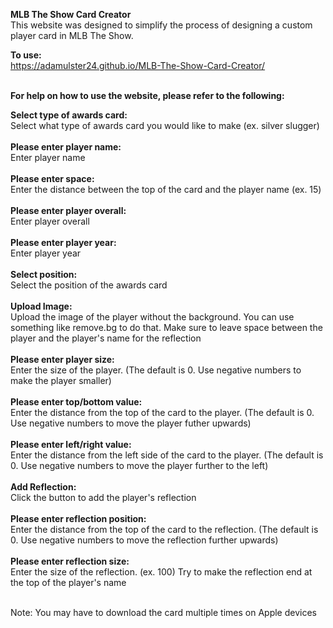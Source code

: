 **MLB The Show Card Creator**</br>
This website was designed to simplify the process of designing a custom player card in MLB The Show.</br>

**To use:**</br>
https://adamulster24.github.io/MLB-The-Show-Card-Creator/</br></br>

**For help on how to use the website, please refer to the following:**</br>

**Select type of awards card:**</br>Select what type of awards card you would like to make (ex. silver slugger)</br></br>
**Please enter player name:**</br>Enter player name</br></br>
**Please enter space:**</br>Enter the distance between the top of the card and the player name (ex. 15)</br></br>
**Please enter player overall:**</br>Enter player overall</br></br>
**Please enter player year:**</br>Enter player year</br></br>
**Select position:**</br>Select the position of the awards card</br></br>
**Upload Image:**</br>Upload the image of the player without the background. You can use something like remove.bg to do that. Make sure to leave space between the player and the player's name for the reflection</br></br>
**Please enter player size:**</br>Enter the size of the player. (The default is 0. Use negative numbers to make the player smaller)</br></br>
**Please enter top/bottom value:**</br>Enter the distance from the top of the card to the player. (The default is 0. Use negative numbers to move the player futher upwards)</br></br>
**Please enter left/right value:**</br>Enter the distance from the left side of the card to the player. (The default is 0. Use negative numbers to move the player further to the left)</br></br>
**Add Reflection:**</br>Click the button to add the player's reflection</br></br>
**Please enter reflection position:**</br>Enter the distance from the top of the card to the reflection. (The default is 0. Use negative numbers to move the reflection further upwards)</br></br>
**Please enter reflection size:**</br>Enter the size of the reflection. (ex. 100) Try to make the reflection end at the top of the player's name</br></br>

Note: You may have to download the card multiple times on Apple devices
